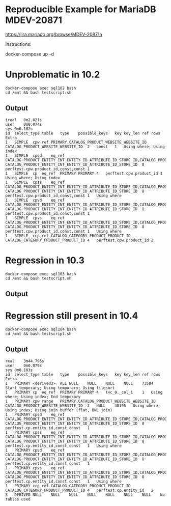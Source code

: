 Reproducible Example for MariaDB MDEV-20871
===========================================

https://jira.mariadb.org/browse/MDEV-20871a


Instructions:

docker-compose up -d


Unproblematic in 10.2
=====================

    docker-compose exec sql102 bash
    cd /mnt && bash testscript.sh

Output
------

    ireal	0m2.021s
    user	0m0.074s
    sys	0m0.102s
    id	select_type	table	type	possible_keys	key	key_len	ref	rows	Extra
    1	SIMPLE	cpw	ref	PRIMARY,CATALOG_PRODUCT_WEBSITE_WEBSITE_ID	CATALOG_PRODUCT_WEBSITE_WEBSITE_ID	2	const	1	Using where; Using index
    1	SIMPLE	cpsd	eq_ref	CATALOG_PRODUCT_ENTITY_INT_ENTITY_ID_ATTRIBUTE_ID_STORE_ID,CATALOG_PRODUCT_ENTITY_INT_ATTRIBUTE_ID,CATALOG_PRODUCT_ENTITY_INT_STORE_ID	CATALOG_PRODUCT_ENTITY_INT_ENTITY_ID_ATTRIBUTE_ID_STORE_ID	8	perftest.cpw.product_id,const,const	1	
    1	SIMPLE	cp	eq_ref	PRIMARY	PRIMARY	4	perftest.cpw.product_id	1	Using where; Using index
    1	SIMPLE	cpss	eq_ref	CATALOG_PRODUCT_ENTITY_INT_ENTITY_ID_ATTRIBUTE_ID_STORE_ID,CATALOG_PRODUCT_ENTITY_INT_ATTRIBUTE_ID,CATALOG_PRODUCT_ENTITY_INT_STORE_ID	CATALOG_PRODUCT_ENTITY_INT_ENTITY_ID_ATTRIBUTE_ID_STORE_ID	8	perftest.cpw.product_id,const,const	1	Using where
    1	SIMPLE	cpvd	eq_ref	CATALOG_PRODUCT_ENTITY_INT_ENTITY_ID_ATTRIBUTE_ID_STORE_ID,CATALOG_PRODUCT_ENTITY_INT_ATTRIBUTE_ID,CATALOG_PRODUCT_ENTITY_INT_STORE_ID	CATALOG_PRODUCT_ENTITY_INT_ENTITY_ID_ATTRIBUTE_ID_STORE_ID	8	perftest.cpw.product_id,const,const	1	
    1	SIMPLE	cpvs	eq_ref	CATALOG_PRODUCT_ENTITY_INT_ENTITY_ID_ATTRIBUTE_ID_STORE_ID,CATALOG_PRODUCT_ENTITY_INT_ATTRIBUTE_ID,CATALOG_PRODUCT_ENTITY_INT_STORE_ID	CATALOG_PRODUCT_ENTITY_INT_ENTITY_ID_ATTRIBUTE_ID_STORE_ID	8	perftest.cpw.product_id,const,const	1	Using where
    1	SIMPLE	ccp	ref	CATALOG_CATEGORY_PRODUCT_PRODUCT_ID	CATALOG_CATEGORY_PRODUCT_PRODUCT_ID	4	perftest.cpw.product_id	2	

Regression in 10.3
==================

    docker-compose exec sql103 bash
    cd /mnt && bash testscript.sh

Output
------

Regression still present in 10.4
================================

    docker-compose exec sql104 bash
    cd /mnt && bash testscript.sh

Output
------

    real	3m44.795s
    user	0m0.079s
    sys	0m0.103s
    id	select_type	table	type	possible_keys	key	key_len	ref	rows	Extra
    1	PRIMARY	<derived3>	ALL	NULL	NULL	NULL	NULL	73584	Start temporary; Using temporary; Using filesort
    1	PRIMARY	cp	eq_ref	PRIMARY	PRIMARY	4	tvc_0._col_1	1	Using where; Using index; End temporary
    1	PRIMARY	cpw	range	PRIMARY,CATALOG_PRODUCT_WEBSITE_WEBSITE_ID	CATALOG_PRODUCT_WEBSITE_WEBSITE_ID	2	NULL	40195	Using where; Using index; Using join buffer (flat, BNL join)
    1	PRIMARY	cpsd	eq_ref	CATALOG_PRODUCT_ENTITY_INT_ENTITY_ID_ATTRIBUTE_ID_STORE_ID,CATALOG_PRODUCT_ENTITY_INT_ATTRIBUTE_ID,CATALOG_PRODUCT_ENTITY_INT_STORE_ID	CATALOG_PRODUCT_ENTITY_INT_ENTITY_ID_ATTRIBUTE_ID_STORE_ID	8	perftest.cp.entity_id,const,const	1	
    1	PRIMARY	cpss	eq_ref	CATALOG_PRODUCT_ENTITY_INT_ENTITY_ID_ATTRIBUTE_ID_STORE_ID,CATALOG_PRODUCT_ENTITY_INT_ATTRIBUTE_ID,CATALOG_PRODUCT_ENTITY_INT_STORE_ID	CATALOG_PRODUCT_ENTITY_INT_ENTITY_ID_ATTRIBUTE_ID_STORE_ID	8	perftest.cp.entity_id,const,const	1	Using where
    1	PRIMARY	cpvd	eq_ref	CATALOG_PRODUCT_ENTITY_INT_ENTITY_ID_ATTRIBUTE_ID_STORE_ID,CATALOG_PRODUCT_ENTITY_INT_ATTRIBUTE_ID,CATALOG_PRODUCT_ENTITY_INT_STORE_ID	CATALOG_PRODUCT_ENTITY_INT_ENTITY_ID_ATTRIBUTE_ID_STORE_ID	8	perftest.cp.entity_id,const,const	1	
    1	PRIMARY	cpvs	eq_ref	CATALOG_PRODUCT_ENTITY_INT_ENTITY_ID_ATTRIBUTE_ID_STORE_ID,CATALOG_PRODUCT_ENTITY_INT_ATTRIBUTE_ID,CATALOG_PRODUCT_ENTITY_INT_STORE_ID	CATALOG_PRODUCT_ENTITY_INT_ENTITY_ID_ATTRIBUTE_ID_STORE_ID	8	perftest.cp.entity_id,const,const	1	Using where
    1	PRIMARY	ccp	ref	CATALOG_CATEGORY_PRODUCT_PRODUCT_ID	CATALOG_CATEGORY_PRODUCT_PRODUCT_ID	4	perftest.cp.entity_id	2	
    3	DERIVED	NULL	NULL	NULL	NULL	NULL	NULL	NULL	No tables used

